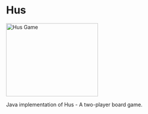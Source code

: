 # Hus

<img src="https://i.ebayimg.com/images/g/4HMAAOSw1u9bsefq/s-l500.jpg" alt="Hus Game" width="250" height="200">

Java implementation of Hus - A two-player board game.
